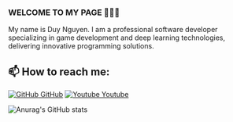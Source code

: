 ### WELCOME TO MY PAGE 👋👋👋
My name is Duy Nguyen. I am a professional software developer specializing in game development and deep learning technologies, delivering innovative programming solutions.</br>
## 📫 How to reach me: 

[![GitHub](https://i.stack.imgur.com/tskMh.png) GitHub](https://github.com/duykhongphai) [![Youtube](https://i.stack.imgur.com/ioisXnu.png) Youtube](https://www.youtube.com/@DuyKhongPhai)

![Anurag's GitHub stats](https://github-readme-stats.vercel.app/api?username=duykhongphai&show_icons=true&theme=tokyonight)
